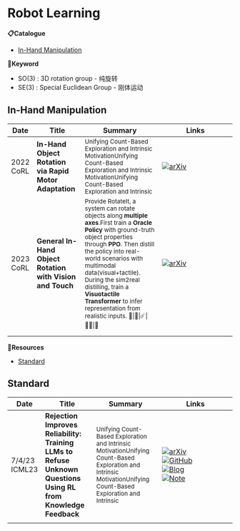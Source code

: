 # Robot Learning


**📋Catalogue**
* [In-Hand Manipulation](#in-hand-manipulation)


**📖Keyword**
* SO(3) : 3D rotation group - 纯旋转
* SE(3) : Special Euclidean Group - 刚体运动



## In-Hand Manipulation

| Date         | Title                                                     | Summary                                                                                                                                                                                                                                                                                                                                                                                                | Links                                                                                                                                       |
| ------------ | --------------------------------------------------------- | ------------------------------------------------------------------------------------------------------------------------------------------------------------------------------------------------------------------------------------------------------------------------------------------------------------------------------------------------------------------------------------------------------ | ------------------------------------------------------------------------------------------------------------------------------------------- |
| 2022<br>CoRL | **In-Hand Object Rotation via Rapid Motor Adaptation**    | <sub>Unifying Count-Based Exploration and Intrinsic MotivationUnifying Count-Based Exploration and Intrinsic MotivationUnifying Count-Based Exploration and Intrinsic </sub>                                                                                                                                                                                                                           | <div style='width:150px;'>[![arXiv](https://img.shields.io/badge/arXiv-Paper-%23D2691E?logo=arxiv)](https://arxiv.org/abs/2210.04887)</div> |
| 2023<br>CoRL | **General In-Hand Object Rotation with Vision and Touch** | <sub>Provide RotateIt, a system can rotate objects along **multiple axes**.First train a **Oracle Policy** with ground-truth object properties through **PPO**. Then distill the policy into real-world scenarios with multimodal data(visual+tactile). During the sim2real distilling, train a **Visuotactile Transformer** to infer representation from realistic inputs. 💫\|🌷\|☄️\|👍🏻\|🤔</sub> | <div style='width:150px;'>[![arXiv](https://img.shields.io/badge/arXiv-Paper-%23D2691E?logo=arxiv)](https://arxiv.org/abs/2309.09979)</div> |
|              |                                                           |                                                                                                                                                                                                                                                                                                                                                                                                        |                                                                                                                                             |
|              |                                                           |                                                                                                                                                                                                                                                                                                                                                                                                        |                                                                                                                                             |




**🔬Resources**
* [Standard](#standard)


## Standard

| Date             | Title                                                                                                          | Summary                                                                                                                                                                       | Links                                                                                                                                                                                                                                                                                                                                                                                                                                                                                                                                                                                                                         |
| ---------------- | -------------------------------------------------------------------------------------------------------------- | ----------------------------------------------------------------------------------------------------------------------------------------------------------------------------- | ----------------------------------------------------------------------------------------------------------------------------------------------------------------------------------------------------------------------------------------------------------------------------------------------------------------------------------------------------------------------------------------------------------------------------------------------------------------------------------------------------------------------------------------------------------------------------------------------------------------------------- |
| 7/4/23<br>ICML23 | **Rejection Improves Reliability: Training LLMs to Refuse Unknown Questions Using RL from Knowledge Feedback** | <sub> Unifying Count-Based Exploration and Intrinsic MotivationUnifying Count-Based Exploration and Intrinsic MotivationUnifying Count-Based Exploration and Intrinsic </sub> | <div style='width:150px;'>[![arXiv](https://img.shields.io/badge/arXiv-Paper-%23D2691E?logo=arxiv)](https://cdn.openai.com/papers/weak-to-strong-generalization.pdf)</div><div style='width:150px;'>[![GitHub](https://img.shields.io/badge/GitHub-View-brightgreen?logo=github)](https://github.com/openai/weak-to-strong)</div><div style='width:150px;'>[![Blog](https://img.shields.io/badge/Blog-Website-yellow?logo=rss)](https://mp.weixin.qq.com/s/f6YW-CxnLhnfMWTLg4M4Cw)</div><div style='width:150px;'>[![Note](https://img.shields.io/badge/Note-Read-blue?logo=dependabot)](summary/2024-03/2403.18349.md)</div> |
|                  |                                                                                                                |                                                                                                                                                                               |                                                                                                                                                                                                                                                                                                                                                                                                                                                                                                                                                                                                                               |
